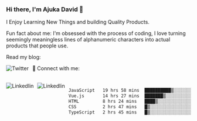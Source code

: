 ### Hi there, I'm Ajuka David 🥷

I Enjoy Learning New Things and building Quality Products.

Fun fact about me: I'm obsessed with the process of coding, I love turning seemingly meaningless lines of alphanumeric characters into actual products that people use.

Read my blog:

<a href="https://tobit.hashnode.dev/"> <img src="https://img.shields.io/badge/Hashnode-2962FF?style=for-the-badge&logo=hashnode&logoColor=white"
     alt="Twitter"
     style="float: left; margin-right: 10px;" /> </a>


📱 Connect with me: 

<br />
<a href="https://www.linkedin.com/in/david-ajuka-630660144/"> <img src="https://img.shields.io/badge/LinkedIn-0077B5?style=for-the-badge&logo=linkedin&logoColor=white"
     alt="LinkedIin"
     style="float: left; margin-right: 10px;" /> </a> <a href="mailto:ajuka.zephiniah@gmail.com"> <img src="https://img.shields.io/badge/Gmail-D14836?style=for-the-badge&logo=gmail&logoColor=white"
     alt="LinkedIin"
     style="float: left; margin-right: 10px;" /> </a>
     

<!--START_SECTION:waka-->

```txt
JavaScript   19 hrs 58 mins  ██████████▒░░░░░░░░░░░░░░   40.69 %
Vue.js       14 hrs 27 mins  ███████▒░░░░░░░░░░░░░░░░░   29.44 %
HTML         8 hrs 24 mins   ████▒░░░░░░░░░░░░░░░░░░░░   17.12 %
CSS          2 hrs 47 mins   █▒░░░░░░░░░░░░░░░░░░░░░░░   05.70 %
TypeScript   2 hrs 45 mins   █▒░░░░░░░░░░░░░░░░░░░░░░░   05.60 %
```

<!--END_SECTION:waka-->
